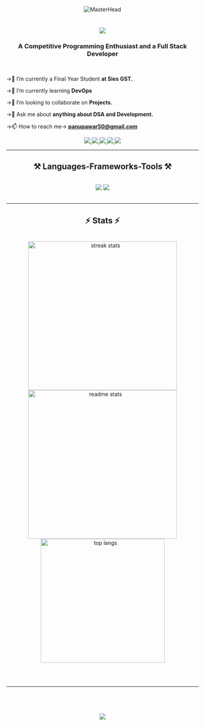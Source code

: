 <p align="center">
        <img src="https://imgs.search.brave.com/OsjaAyeIqNdpxqrZp-Wz3r8uBHwdzxhQVcYz0Txu9zQ/rs:fit:860:0:0:0/g:ce/aHR0cHM6Ly9jZG4u/ZHJpYmJibGUuY29t/L3VzZXJzLzExNjIw/Nzcvc2NyZWVuc2hv/dHMvMzg0ODkxNC9w/cm9ncmFtbWVyLmdp/Zg.gif" alt="MasterHead" />
</p>


<h1 align="center">
    <img src="https://readme-typing-svg.herokuapp.com/?font=Righteous&size=35&center=true&vCenter=true&width=500&height=70&duration=4000&lines=Hi+There!+👋;+I'm+Pranav+Pawar!;I'm+a+Competitive+Programmer!;I'm+a+Full+Stack+Developer!" />
</h1>

<h3 align="center">A Competitive Programming Enthusiast and a Full Stack Developer</h3>

<br/>

<div align="left">
 

->🔭 I’m currently a Final Year Student **at Sies GST.**

 ->🌱 I’m currently learning **DevOps**

 ->👯 I’m looking to collaborate on **Projects.**

 ->💬 Ask me about **anything about DSA and Development.**

 ->📫 How to reach me-> **panupawar50@gmail.com**
 
 </div>
 
<div align="center"> 
  <a href="panupawar50@gmail.com">
    <img src="https://img.shields.io/badge/Gmail-333333?style=for-the-badge&logo=gmail&logoColor=red" />
  </a>
  <a href="https://linkedin.com/in/panu10" target="_blank">
    <img src="https://img.shields.io/badge/LinkedIn-0077B5?style=for-the-badge&logo=linkedin&logoColor=white" target="_blank" />
  </a>
    <a href="https://leetcode.com/u/panu_10" target="_blank">
    <img src="https://img.shields.io/badge/LeetCode-000000?style=for-the-badge&logo=LeetCode&logoColor=#d16c06" target="_blank" />
  </a>
    <a href="https://www.codechef.com/users/panu_03" target="_blank">
    <img src="https://img.shields.io/badge/CodeChef-%23964B00.svg?style=for-the-badge&logo=CodeChef&logoColor=white" target="_blank" />
  </a>
   <a href="https://codeforces.com/profile/pranavp_10" target="_blank">
    <img src="https://img.shields.io/badge/Codeforces-445f9d?style=for-the-badge&logo=Codeforces&logoColor=white" target="_blank" />
  </a>
</div>

 <hr/>
 
<h2 align="center">⚒️ Languages-Frameworks-Tools ⚒️</h2>
<br/>
<div align="center">
    <img src="https://skillicons.dev/icons?i=react,bootstrap,html,css,vscode,github,tailwind,git,angular,cpp" />
    <img src="https://skillicons.dev/icons?i=nodejs,javascript,typescript,express,mongodb,java,nextjs,mysql,aws,azure,docker" /><br>
</div>

<br/>
<hr/>



<h2 align="center">⚡ Stats ⚡</h2>
<br>
<div align=center>
  <img width=390 src="https://github-readme-streak-stats-salesp07.vercel.app/?user=panu-10&count_private=true&theme=react&border_radius=10" alt="streak stats"/>
  <img width=390 src="https://github-readme-stats-salesp07.vercel.app/api?username=panu-10&count_private=true&show_icons=true&theme=react&rank_icon=github&border_radius=10" alt="readme stats" />
  <br/>
  <img width=325 align="center" src="https://github-readme-stats-salesp07.vercel.app/api/top-langs/?username=panu-10&hide=HTML&langs_count=8&layout=compact&theme=react&border_radius=10&size_weight=0.5&count_weight=0.5&exclude_repo=github-readme-stats" alt="top langs" />
</div>

<br/><br/>

<hr/>

<br/>

<h1 align="center">
    <img src="https://readme-typing-svg.herokuapp.com/?font=Righteous&size=35&center=true&vCenter=true&width=500&height=70&duration=4000&lines=Nice+to+have+you+on+my+profile!;Have+a+good+day!" />
</h1>
